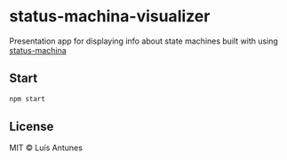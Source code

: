 # status-machina-visualizer

Presentation app for displaying info about state machines built with using [status-machina](https://github.com/luisantunesdeveloper/status-machina)

## Start

```sh
npm start
```

## License

MIT © Luís Antunes
